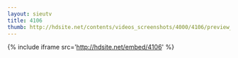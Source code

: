 ```yaml
---
layout: sieutv
title: 4106
thumb: http://hdsite.net/contents/videos_screenshots/4000/4106/preview_360p.mp4.jpg
---
```

{% include iframe src='http://hdsite.net/embed/4106' %}
 
